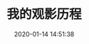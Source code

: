 ---
title: 我的观影历程
comments: true
date: 2020-01-14 14:51:38
keywords:
description:
type: "movies"
top_img: https://cdn.jsdelivr.net/gh/honjun/cdn@1.4/img/banner/music.jpg
---